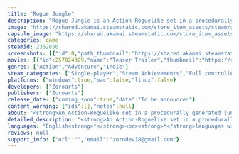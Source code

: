```yaml
---
title: "Rogue Jungle"
description: "Rogue Jungle is an Action-Roguelike set in a procedurally generated jungle. Collect and merge weapon-cards to defeat enemy hordes and mighty bosses. Build up your village between the runs, to unlock new Characters, Items and weapons."
image: "https://shared.akamai.steamstatic.com/store_item_assets/steam/apps/2352850/header.jpg?t=1729293364"
capsule_image: "https://shared.akamai.steamstatic.com/store_item_assets/steam/apps/2352850/capsule_231x87.jpg?t=1729293364"
categories: game
steamid: 2352850
screenshots: [{"id":0,"path_thumbnail":"https://shared.akamai.steamstatic.com/store_item_assets/steam/apps/2352850/ss_33de46507fe51e249a6895fa2be3668016b10b76.600x338.jpg?t=1729293364","path_full":"https://shared.akamai.steamstatic.com/store_item_assets/steam/apps/2352850/ss_33de46507fe51e249a6895fa2be3668016b10b76.1920x1080.jpg?t=1729293364"},{"id":1,"path_thumbnail":"https://shared.akamai.steamstatic.com/store_item_assets/steam/apps/2352850/ss_e33460fb7ba5491f5e3c49f5fc36d3b3cb11d969.600x338.jpg?t=1729293364","path_full":"https://shared.akamai.steamstatic.com/store_item_assets/steam/apps/2352850/ss_e33460fb7ba5491f5e3c49f5fc36d3b3cb11d969.1920x1080.jpg?t=1729293364"},{"id":2,"path_thumbnail":"https://shared.akamai.steamstatic.com/store_item_assets/steam/apps/2352850/ss_d6bbe086a5e84582fafed1e822a3275fce96775e.600x338.jpg?t=1729293364","path_full":"https://shared.akamai.steamstatic.com/store_item_assets/steam/apps/2352850/ss_d6bbe086a5e84582fafed1e822a3275fce96775e.1920x1080.jpg?t=1729293364"},{"id":3,"path_thumbnail":"https://shared.akamai.steamstatic.com/store_item_assets/steam/apps/2352850/ss_0c218542782d13831f9b0966415ee670396b383f.600x338.jpg?t=1729293364","path_full":"https://shared.akamai.steamstatic.com/store_item_assets/steam/apps/2352850/ss_0c218542782d13831f9b0966415ee670396b383f.1920x1080.jpg?t=1729293364"},{"id":4,"path_thumbnail":"https://shared.akamai.steamstatic.com/store_item_assets/steam/apps/2352850/ss_2e97c9d88410d3df54f530b3ee10dad0c8e58a9d.600x338.jpg?t=1729293364","path_full":"https://shared.akamai.steamstatic.com/store_item_assets/steam/apps/2352850/ss_2e97c9d88410d3df54f530b3ee10dad0c8e58a9d.1920x1080.jpg?t=1729293364"},{"id":5,"path_thumbnail":"https://shared.akamai.steamstatic.com/store_item_assets/steam/apps/2352850/ss_b1b4be1221d335d32dacd52c33e6241d09de8933.600x338.jpg?t=1729293364","path_full":"https://shared.akamai.steamstatic.com/store_item_assets/steam/apps/2352850/ss_b1b4be1221d335d32dacd52c33e6241d09de8933.1920x1080.jpg?t=1729293364"},{"id":6,"path_thumbnail":"https://shared.akamai.steamstatic.com/store_item_assets/steam/apps/2352850/ss_87a3208348fbe7ef45f093d26ab298119a0c8a6e.600x338.jpg?t=1729293364","path_full":"https://shared.akamai.steamstatic.com/store_item_assets/steam/apps/2352850/ss_87a3208348fbe7ef45f093d26ab298119a0c8a6e.1920x1080.jpg?t=1729293364"}]
movies: [{"id":257024329,"name":"Teaser Trailer","thumbnail":"https://shared.akamai.steamstatic.com/store_item_assets/steam/apps/257024329/450c263a8bb88d5229a3c6f3648cbbed16fda830/movie_600x337.jpg?t=1729293363","webm":{"480":"http://video.akamai.steamstatic.com/store_trailers/257024329/movie480_vp9.webm?t=1729293363","max":"http://video.akamai.steamstatic.com/store_trailers/257024329/movie_max_vp9.webm?t=1729293363"},"mp4":{"480":"http://video.akamai.steamstatic.com/store_trailers/257024329/movie480.mp4?t=1729293363","max":"http://video.akamai.steamstatic.com/store_trailers/257024329/movie_max.mp4?t=1729293363"},"highlight":true}]
genres: ["Action","Adventure","Indie"]
steam_categories: ["Single-player","Steam Achievements","Full controller support","Stats","Steam Leaderboards"]
platforms: {"windows":true,"mac":false,"linux":false}
developers: ["Zoroarts"]
publishers: ["Zoroarts"]
release_date: {"coming_soon":true,"date":"To be announced"}
content_warning: {"ids":[],"notes":null}
about: "<strong>An Action-Roguelike set in a procedurally generated jungle!</strong><br>The game world is procedurally generated and offers an unlimited experience! Fight and explore your way through this jungle and improve your skill with each run!<br><br><img class=\"bb_img\" src=\"https://shared.akamai.steamstatic.com/store_item_assets/steam/apps/2352850/extras/Rogue_Jungle_Banner_Big_Fight.jpg?t=1729293364\" /><br><br><strong>Upgrade your weapons and unlock new abilities!</strong><br>After every fight, you can upgrade your wepon or unlock a new ability to build a unique moveset in each run!<br><br><img class=\"bb_img\" src=\"https://shared.akamai.steamstatic.com/store_item_assets/steam/apps/2352850/extras/Rogue_Jungle_Banner_Upgrades.jpg?t=1729293364\" /><br><br><strong>Epic boss fights at the end of each run!</strong><br>Face a big boss enemy after every run to escape the jungle!<br><br><img class=\"bb_img\" src=\"https://shared.akamai.steamstatic.com/store_item_assets/steam/apps/2352850/extras/Rogue_Jungle_Banner_Boss.jpg?t=1729293364\" />"
detailed_description: "<strong>An Action-Roguelike set in a procedurally generated jungle!</strong><br>The game world is procedurally generated and offers an unlimited experience! Fight and explore your way through this jungle and improve your skill with each run!<br><br><img class=\"bb_img\" src=\"https://shared.akamai.steamstatic.com/store_item_assets/steam/apps/2352850/extras/Rogue_Jungle_Banner_Big_Fight.jpg?t=1729293364\" /><br><br><strong>Upgrade your weapons and unlock new abilities!</strong><br>After every fight, you can upgrade your wepon or unlock a new ability to build a unique moveset in each run!<br><br><img class=\"bb_img\" src=\"https://shared.akamai.steamstatic.com/store_item_assets/steam/apps/2352850/extras/Rogue_Jungle_Banner_Upgrades.jpg?t=1729293364\" /><br><br><strong>Epic boss fights at the end of each run!</strong><br>Face a big boss enemy after every run to escape the jungle!<br><br><img class=\"bb_img\" src=\"https://shared.akamai.steamstatic.com/store_item_assets/steam/apps/2352850/extras/Rogue_Jungle_Banner_Boss.jpg?t=1729293364\" />"
languages: "English<strong>*</strong><br><strong>*</strong>languages with full audio support"
reviews: null
support_info: {"url":"","email":"zorodev18@gmail.com"}
---
```


